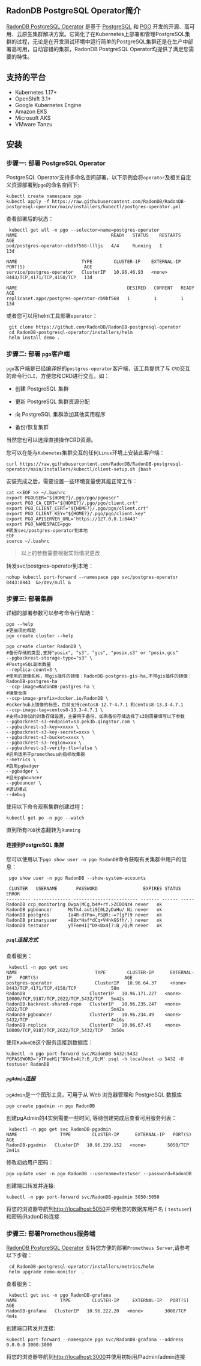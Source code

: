 ## RadonDB PostgreSQL Operator简介

[RadonDB PostgreSQL Operator](https://github.com/RadonDB/RadonDB-postgresql-operator) 是基于 [PostgreSQL](https://www.postgresql.org/) 和 [PGO](https://github.com/CrunchyData/postgres-operator/) 开发的开源、高可用、云原生集群解决方案。它简化了在Kubernetes上部署和管理PostgreSQL集群的过程，无论是在开发测试环境中运行简单的PostgreSQL集群还是在生产中部署高可用，自动容错的集群，RadonDB PostgreSQL Operator均提供了满足您需要的特性。

## 支持的平台

- Kubernetes 1.17+
- OpenShift 3.1+
- Google Kubernetes Engine
- Amazon EKS
- Microsoft AKS
- VMware Tanzu

## 安装

### 步骤一: 部署 PostgreSQL Operator

PostgreSQL Operator支持多命名空间部署，以下示例会将`operator`及相关自定义资源部署到`pgo`的命名空间下:

```shell
kubectl create namespace pgo
kubectl apply -f https://raw.githubusercontent.com/RadonDB/RadonDB-postgresql-operator/main/installers/kubectl/postgres-operator.yml
```

查看部署后的状态：

```shell
 kubectl get all -n pgo --selector=name=postgres-operator
NAME                                   READY   STATUS    RESTARTS   AGE
pod/postgres-operator-cb9bf568-llljs   4/4     Running   1          13d

NAME                        TYPE        CLUSTER-IP    EXTERNAL-IP   PORT(S)                      AGE
service/postgres-operator   ClusterIP   10.96.46.93   <none>        8443/TCP,4171/TCP,4150/TCP   13d

NAME                                         DESIRED   CURRENT   READY   AGE
replicaset.apps/postgres-operator-cb9bf568   1         1         1       13d
```

或者您可以用helm工具部署`operator`：

```shell
 git clone https://github.com/RadonDB/RadonDB-postgresql-operator
 cd RadonDB-postgresql-operator/installers/helm
 helm install demo .
```

### 步骤二: 部署 `pgo`客户端

`pgo`客户端是已经编译好的`postgres-operator`客户端，该工具提供了与 `CRD`交互的命令行`CLI`，方便您和CRD进行交互，如：

- 创建 PostgreSQL 集群

- 更新 PostgreSQL 集群资源分配

- 向 PostgreSQL 集群添加其他实用程序

- 备份/恢复集群

当然您也可以选择直接操作CRD资源。

您可以在能与`Kubenetes`集群交互的任何`Linux`环境上安装此客户端：

```shell
curl https://raw.githubusercontent.com/RadonDB/RadonDB-postgresql-operator/main/installers/kubectl/client-setup.sh |bash
```

安装完成之后，需要设置一些环境变量使其能正常工作：

```shell
cat <<EOF >> ~/.bashrc
export PGOUSER="${HOME?}/.pgo/pgo/pgouser"
export PGO_CA_CERT="${HOME?}/.pgo/pgo/client.crt"
export PGO_CLIENT_CERT="${HOME?}/.pgo/pgo/client.crt"
export PGO_CLIENT_KEY="${HOME?}/.pgo/pgo/client.key"
export PGO_APISERVER_URL='https://127.0.0.1:8443'
export PGO_NAMESPACE=pgo
#转发svc/postgres-operator到本地
EOF
source ~/.bashrc
```

> 以上的参数需要根据实际情况更改

转发svc/postgres-operator到本地：

```shell
nohup kubectl port-forward --namespace pgo svc/postgres-operator 8443:8443  &>/dev/null &
```

### 步骤三: 部署集群

详细的部署参数可以参考命令行帮助：

```shell
pgo --help
#更细项的帮助
pgo create cluster --help
```

```shell
pgo create cluster RadonDB \
#备份存储的类型,支持"posix", "s3", "gcs", "posix,s3" or "posix,gcs"
--pgbackrest-storage-type="s3" \
#PostgeSQL副本数量
--replica-count=3 \
#使用的镜像名称，带gis插件的镜像：RadonDB-postgres-gis-ha,不带gis插件的镜像：RadonDB-postgres-ha
--ccp-image=RadonDB-postgres-ha \
#镜像仓库
--ccp-image-prefix=docker.io/RadonDB \
#ockerhub上镜像的标签，目前支持centos8-12.7-4.7.1 和centos8-13.3-4.7.1
--ccp-image-tag=centos8-13.3-4.7.1 \
#支持s3协议的对象存储设置，主要用于备份，如果备份存储选择了s3则需要填写以下参数
--pgbackrest-s3-endpoint=s3.pek3b.qingstor.com \
--pgbackrest-s3-key=xxxxx \
--pgbackrest-s3-key-secret=xxxx \
--pgbackrest-s3-bucket=xxxx \
--pgbackrest-s3-region=xxx \
--pgbackrest-s3-verify-tls=false \
#启用适用于prometheus的指标收集器
--metrics \
#启用pgbadger
--pgbadger \
#启用pgbouncer
--pgbouncer \
#调试模式
--debug
```

使用以下命令观察集群创建过程：

```shell
kubectl get po -n pgo --watch
```

直到所有`POD`状态翻转为`Running`

#### 连接到PostgreSQL 集群

您可以使用以下`pgo show user -n pgo RadonDB`命令获取有关集群中用户的信息：

```shell
 pgo show user -n pgo RadonDB --show-system-accounts
 
 CLUSTER   USERNAME       PASSWORD                 EXPIRES STATUS ERROR 
--------- -------------- ------------------------ ------- ------ -----
RadonDB ccp_monitoring Dwpa|MCg,b4M+rY.>ZC0ONz4 never   ok           
RadonDB pgbouncer      MsTk4.auti9[0L2yDaHu/_Ni never   ok           
RadonDB postgres       1a4R-d7Po=,PS@R:-=?[gP(9 never   ok           
RadonDB primaryuser    =B8x*Haf*dCq+V4hkGSfh/.} never   ok           
RadonDB testuser       yTFeeH1|^DX<Bx4[?:B_/Q;M never   ok 
```

##### `psql`连接方式

查看服务：

```shell
 kubectl -n pgo get svc
NAME                             TYPE        CLUSTER-IP      EXTERNAL-IP   PORT(S)                                AGE
postgres-operator                ClusterIP   10.96.64.37     <none>        8443/TCP,4171/TCP,4150/TCP             58m
RadonDB                        ClusterIP   10.96.171.227   <none>        10000/TCP,9187/TCP,2022/TCP,5432/TCP   5m42s
RadonDB-backrest-shared-repo   ClusterIP   10.96.235.247   <none>        2022/TCP                               5m42s
RadonDB-pgbouncer              ClusterIP   10.96.234.49    <none>        5432/TCP                               4m16s
RadonDB-replica                ClusterIP   10.96.67.45     <none>        10000/TCP,9187/TCP,2022/TCP,5432/TCP   3m50s
```

使用`RadonDB`这个服务连接到数据库：

```shell
kubectl -n pgo port-forward svc/RadonDB 5432:5432
PGPASSWORD='yTFeeH1|^DX<Bx4[?:B_/Q;M' psql -h localhost -p 5432 -U testuser RadonDB
```

##### `pgAdmin`连接

`pgAdmin`是一个图形工具，可用于从 Web 浏览器管理和 PostgreSQL 数据库

`pgo create pgadmin -n pgo RadonDB`

创建pgAdmin的4实例需要一些时间, 等待创建完成后查看可用服务列表：

```shell
 kubectl -n pgo get svc RadonDB-pgadmin
NAME                TYPE        CLUSTER-IP      EXTERNAL-IP   PORT(S)    AGE
RadonDB-pgadmin   ClusterIP   10.96.239.152   <none>        5050/TCP   2m41s
```

修改初始用户密码：

`pgo update user -n pgo RadonDB --username=testuser --password=RadonDB`

创建端口转发并连接:

```shell
kubectl -n pgo port-forward svc/RadonDB-pgadmin 5050:5050
```

将您的浏览器导航到[http://localhost:5050](http://localhost:5050/)并使用您的数据库用户名 ( `testuser`) 和密码(RadonDB)连接

### 步骤三: 部署Prometheus服务端

[RadonDB PostgreSQL Operator](https://github.com/RadonDB/RadonDB-postgresql-operator) 支持您方便的部署`Prometheus Server`,请参考以下步骤：

```shell
 cd RadonDB-postgresql-operator/installers/metrics/helm
 helm upgrade demo-monitor  .
```

查看服务：

```shell
 kubectl get svc -n pgo RadonDB-grafana
NAME                TYPE        CLUSTER-IP     EXTERNAL-IP   PORT(S)    AGE
RadonDB-grafana   ClusterIP   10.96.222.20   <none>        3000/TCP   4m4s
```

创建端口转发并连接:

```shell
kubectl port-forward --namespace pgo svc/RadonDB-grafana --address 0.0.0.0 3000:3000
```

将您的浏览器导航到[http://localhost:3000](http://localhost:3000/)并使用初始用户admin/admin连接
